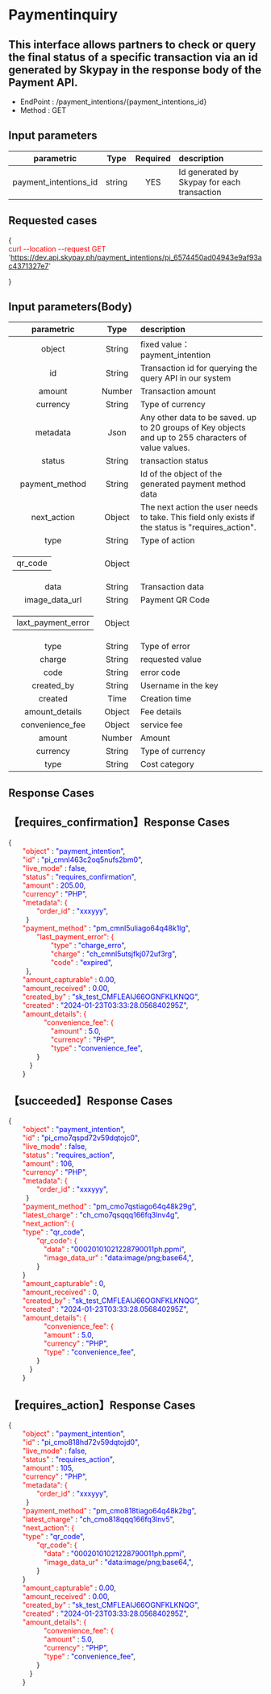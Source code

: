 # Paymentinquiry
## This interface allows partners to check or query the final status of a specific transaction via an id generated by Skypay in the response body of the Payment API.

 - EndPoint	: /payment_intentions/{payment_intentions_id}
 - Method	: GET

## Input parameters
|      parametric               | Type         |   Required       |  description|
|:-------------------------:|:-----------:|     :------:     |   :-----       | 
|payment_intentions_id |string|YES|Id generated by Skypay for each transaction|

## Requested cases

{<br>
    <font color  = red >curl --location --request GET 'https://dev.api.skypay.ph/payment_intentions/pi_6574450ad04943e9af93ac4371327e7' </font><br>

}

## Input parameters(Body)
|      parametric               | Type         |  description|
|:-------------------------:|:-----------:|     :------     |
|object     |   String  |fixed value：payment_intention|
|id     |   String  |Transaction id for querying the query API in our system|
|amount     |   Number  |Transaction amount|
|currency   |   String  | Type of currency|
|metadata   |   Json    |Any other data to be saved. up to 20 groups of Key objects and up to 255 characters of value values.|
|status     |   String  |transaction status|
|payment_method     |   String  |Id of the object of the generated payment method data|
|next_action     |   Object   |The next action the user needs to take. This field only exists if the status is "requires_action".|
|type     |   String  |Type of action|
|<table><tr><td>qr_code </td></tr></table>     |   Object  ||
|data   |   String |Transaction data|
|image_data_url   |   String |Payment QR Code|
| <table><tr><td>laxt_payment_error</td></tr></table>     |   Object  ||
|type    |   String  |Type of error|
|charge     |   String  |requested value|
|code     |   String  |error code|
|created_by     |   String  |Username in the key|
|created     |   Time  |Creation time|
|amount_details     |   Object  |Fee details|
|convenience_fee     |   Object  |service fee|
|amount     |   Number  |Amount|
|currency     |   String  |Type of currency|
|type     |   String  |Cost category|

## Response Cases

## 【requires_confirmation】Response Cases ##
{<br>
    <font color=red>&ensp;&ensp;&ensp;&ensp;"object"</font> : <font color=blue>"payment_intention"</font>,<br>
    <font color=red>&ensp;&ensp;&ensp;&ensp;"id"</font> : <font color=blue>"pi_cmnl463c2oq5nufs2bm0"</font>,<br>
    <font color=red>&ensp;&ensp;&ensp;&ensp;"live_mode"</font> : <font color=blue>false</font>,<br>
    <font color=red>&ensp;&ensp;&ensp;&ensp;"status"</font> : <font color=blue>"requires_confirmation"</font>,<br>
    <font color=red>&ensp;&ensp;&ensp;&ensp;"amount"</font> : <font color=blue>205.00</font>,<br>
    <font color=red>&ensp;&ensp;&ensp;&ensp;"currency"</font> : <font color=blue>"PHP"</font>,<br>
    <font color=red>&ensp;&ensp;&ensp;&ensp;"metadata": {</font><br>
    <font color=red>&ensp;&ensp;&ensp;&ensp;&ensp;&ensp;&ensp;&ensp;"order_id"</font> : <font color=blue>"xxxyyy"</font>,<br>
    &ensp;&ensp;&ensp;&ensp;&ensp;}<br>
    <font color=red>&ensp;&ensp;&ensp;&ensp;"payment_method"</font> : <font color=blue>"pm_cmnl5uliago64q48k1lg"</font>,<br>
    <font color=red>&ensp;&ensp;&ensp;&ensp;&ensp;&ensp;&ensp;&ensp;"last_payment_error": {</font><br>
    <font color=red>&ensp;&ensp;&ensp;&ensp;&ensp;&ensp;&ensp;&ensp;&ensp;&ensp;&ensp;&ensp;"type"</font> : <font color=blue>"charge_erro"</font>,<br>
    <font color=red>&ensp;&ensp;&ensp;&ensp;&ensp;&ensp;&ensp;&ensp;&ensp;&ensp;&ensp;&ensp;"charge"</font> : <font color=blue>"ch_cmnl5utsjfkj072uf3rg"</font>,<br>
    <font color=red>&ensp;&ensp;&ensp;&ensp;&ensp;&ensp;&ensp;&ensp;&ensp;&ensp;&ensp;&ensp;"code"</font> : <font color=blue>"expired"</font>,<br>
    &ensp;&ensp;&ensp;&ensp;&ensp;},<br>
    <font color=red>&ensp;&ensp;&ensp;&ensp;"amount_capturable"</font> : <font color=blue>0.00</font>,<br>
    <font color=red>&ensp;&ensp;&ensp;&ensp;"amount_received"</font> : <font color=blue>0.00</font>,<br>
    <font color=red>&ensp;&ensp;&ensp;&ensp;"created_by"</font> : <font color=blue>"sk_test_CMFLEAIJ66OGNFKLKNQG"</font>,<br>
    <font color=red>&ensp;&ensp;&ensp;&ensp;"created"</font> : <font color=blue>"2024-01-23T03:33:28.056840295Z"</font>,<br>
    <font color=red>&ensp;&ensp;&ensp;&ensp;"amount_details": {</font><br>
    <font color=red>&ensp;&ensp;&ensp;&ensp;&ensp;&ensp;&ensp;&ensp;&ensp;&ensp;"convenience_fee": {</font><br>
    <font color=red>&ensp;&ensp;&ensp;&ensp;&ensp;&ensp;&ensp;&ensp;&ensp;&ensp;&ensp;&ensp;"amount"</font> : <font color=blue> 5.0</font>,<br>
    <font color=red>&ensp;&ensp;&ensp;&ensp;&ensp;&ensp;&ensp;&ensp;&ensp;&ensp;&ensp;&ensp;"currency"</font> : <font color=blue>"PHP"</font>,<br>
    <font color=red>&ensp;&ensp;&ensp;&ensp;&ensp;&ensp;&ensp;&ensp;&ensp;&ensp;&ensp;&ensp;"type"</font> : <font color=blue>"convenience_fee"</font>,<br>
    &ensp;&ensp;&ensp;&ensp;&ensp;&ensp;&ensp;&ensp;}<br>
    &ensp;&ensp;&ensp;&ensp;&ensp;&ensp;}<br>
    &ensp;&ensp;&ensp;&ensp;}<br>

## 【succeeded】Response Cases
{<br>
    <font color=red>&ensp;&ensp;&ensp;&ensp;"object"</font> : <font color=blue>"payment_intention"</font>,<br>
    <font color=red>&ensp;&ensp;&ensp;&ensp;"id"</font> : <font color=blue>"pi_cmo7qspd72v59dqtojc0"</font>,<br>
    <font color=red>&ensp;&ensp;&ensp;&ensp;"live_mode"</font> : <font color=blue>false</font>,<br>
    <font color=red>&ensp;&ensp;&ensp;&ensp;"status"</font> : <font color=blue>"requires_action"</font>,<br>
    <font color=red>&ensp;&ensp;&ensp;&ensp;"amount"</font> : <font color=blue>106</font>,<br>
    <font color=red>&ensp;&ensp;&ensp;&ensp;"currency"</font> : <font color=blue>"PHP"</font>,<br>
    <font color=red>&ensp;&ensp;&ensp;&ensp;"metadata": {</font><br>
    <font color=red>&ensp;&ensp;&ensp;&ensp;&ensp;&ensp;&ensp;&ensp;"order_id"</font> : <font color=blue>"xxxyyy"</font>,<br>
    &ensp;&ensp;&ensp;&ensp;&ensp;}<br>
    <font color=red>&ensp;&ensp;&ensp;&ensp;"payment_method"</font> : <font color=blue>"pm_cmo7qstiago64q48k29g"</font>,<br>
    <font color=red>&ensp;&ensp;&ensp;&ensp;"latest_charge"</font> : <font color=blue>"ch_cmo7qsqqq166fq3lnv4g"</font>,<br>
    <font color=red>&ensp;&ensp;&ensp;&ensp;"next_action": {</font><br>
    <font color=red>&ensp;&ensp;&ensp;&ensp;"type"</font> : <font color=blue>"qr_code"</font>,<br>
    <font color=red>&ensp;&ensp;&ensp;&ensp;&ensp;&ensp;&ensp;&ensp;"qr_code": {</font><br>
    <font color=red>&ensp;&ensp;&ensp;&ensp;&ensp;&ensp;&ensp;&ensp;&ensp;&ensp;"data"</font> : <font color=blue>"00020101021228790011ph.ppmi"</font>,<br>
    <font color=red>&ensp;&ensp;&ensp;&ensp;&ensp;&ensp;&ensp;&ensp;&ensp;&ensp;"image_data_ur"</font> : <font color=blue>"data:image/png;base64,"</font>,<br>
    &ensp;&ensp;&ensp;&ensp;&ensp;&ensp;&ensp;&ensp;}<br>
    &ensp;&ensp;&ensp;&ensp;}<br>
    <font color=red>&ensp;&ensp;&ensp;&ensp;"amount_capturable"</font> : <font color=blue>0</font>,<br>
    <font color=red>&ensp;&ensp;&ensp;&ensp;"amount_received"</font> : <font color=blue>0</font>,<br>
    <font color=red>&ensp;&ensp;&ensp;&ensp;"created_by"</font> : <font color=blue>"sk_test_CMFLEAIJ66OGNFKLKNQG"</font>,<br>
    <font color=red>&ensp;&ensp;&ensp;&ensp;"created"</font> : <font color=blue>"2024-01-23T03:33:28.056840295Z"</font>,<br>
    <font color=red>&ensp;&ensp;&ensp;&ensp;"amount_details": {</font><br>
    <font color=red>&ensp;&ensp;&ensp;&ensp;&ensp;&ensp;&ensp;&ensp;&ensp;&ensp;"convenience_fee": {</font><br>
    <font color=red>&ensp;&ensp;&ensp;&ensp;&ensp;&ensp;&ensp;&ensp;&ensp;&ensp;"amount"</font> : <font color=blue> 5.0</font>,<br>
    <font color=red>&ensp;&ensp;&ensp;&ensp;&ensp;&ensp;&ensp;&ensp;&ensp;&ensp;"currency"</font> : <font color=blue>"PHP"</font>,<br>
    <font color=red>&ensp;&ensp;&ensp;&ensp;&ensp;&ensp;&ensp;&ensp;&ensp;&ensp;"type"</font> : <font color=blue>"convenience_fee"</font>,<br>
    &ensp;&ensp;&ensp;&ensp;&ensp;&ensp;&ensp;&ensp;}<br>
    &ensp;&ensp;&ensp;&ensp;&ensp;&ensp;}<br>
    &ensp;&ensp;&ensp;&ensp;}<br>




## 【requires_action】Response Cases
{<br>
    <font color=red>&ensp;&ensp;&ensp;&ensp;"object"</font> : <font color=blue>"payment_intention"</font>,<br>
    <font color=red>&ensp;&ensp;&ensp;&ensp;"id"</font> : <font color=blue>"pi_cmo818hd72v59dqtojd0"</font>,<br>
    <font color=red>&ensp;&ensp;&ensp;&ensp;"live_mode"</font> : <font color=blue>false</font>,<br>
    <font color=red>&ensp;&ensp;&ensp;&ensp;"status"</font> : <font color=blue>"requires_action"</font>,<br>
    <font color=red>&ensp;&ensp;&ensp;&ensp;"amount"</font> : <font color=blue>105</font>,<br>
    <font color=red>&ensp;&ensp;&ensp;&ensp;"currency"</font> : <font color=blue>"PHP"</font>,<br>
    <font color=red>&ensp;&ensp;&ensp;&ensp;"metadata": {</font><br>
    <font color=red>&ensp;&ensp;&ensp;&ensp;&ensp;&ensp;&ensp;&ensp;"order_id"</font> : <font color=blue>"xxxyyy"</font>,<br>
    &ensp;&ensp;&ensp;&ensp;&ensp;}<br>
    <font color=red>&ensp;&ensp;&ensp;&ensp;"payment_method"</font> : <font color=blue>"pm_cmo818tiago64q48k2bg"</font>,<br>
    <font color=red>&ensp;&ensp;&ensp;&ensp;"latest_charge"</font> : <font color=blue>"ch_cmo818qqq166fq3lnv5"</font>,<br>
    <font color=red>&ensp;&ensp;&ensp;&ensp;"next_action": {</font><br>
    <font color=red>&ensp;&ensp;&ensp;&ensp;"type"</font> : <font color=blue>"qr_code"</font>,<br>
    <font color=red>&ensp;&ensp;&ensp;&ensp;&ensp;&ensp;&ensp;&ensp;"qr_code": {</font><br>
    <font color=red>&ensp;&ensp;&ensp;&ensp;&ensp;&ensp;&ensp;&ensp;&ensp;&ensp;"data"</font> : <font color=blue>"00020101021228790011ph.ppmi"</font>,<br>
    <font color=red>&ensp;&ensp;&ensp;&ensp;&ensp;&ensp;&ensp;&ensp;&ensp;&ensp;"image_data_ur"</font> : <font color=blue>"data:image/png;base64,"</font>,<br>
    &ensp;&ensp;&ensp;&ensp;&ensp;&ensp;&ensp;&ensp;}<br>
    &ensp;&ensp;&ensp;&ensp;}<br>
    <font color=red>&ensp;&ensp;&ensp;&ensp;"amount_capturable"</font> : <font color=blue>0.00</font>,<br>
    <font color=red>&ensp;&ensp;&ensp;&ensp;"amount_received"</font> : <font color=blue>0.00</font>,<br>
    <font color=red>&ensp;&ensp;&ensp;&ensp;"created_by"</font> : <font color=blue>"sk_test_CMFLEAIJ66OGNFKLKNQG"</font>,<br>
    <font color=red>&ensp;&ensp;&ensp;&ensp;"created"</font> : <font color=blue>"2024-01-23T03:33:28.056840295Z"</font>,<br>
    <font color=red>&ensp;&ensp;&ensp;&ensp;"amount_details": {</font><br>
    <font color=red>&ensp;&ensp;&ensp;&ensp;&ensp;&ensp;&ensp;&ensp;&ensp;&ensp;"convenience_fee": {</font><br>
    <font color=red>&ensp;&ensp;&ensp;&ensp;&ensp;&ensp;&ensp;&ensp;&ensp;&ensp;"amount"</font> : <font color=blue> 5.0</font>,<br>
    <font color=red>&ensp;&ensp;&ensp;&ensp;&ensp;&ensp;&ensp;&ensp;&ensp;&ensp;"currency"</font> : <font color=blue>"PHP"</font>,<br>
    <font color=red>&ensp;&ensp;&ensp;&ensp;&ensp;&ensp;&ensp;&ensp;&ensp;&ensp;"type"</font> : <font color=blue>"convenience_fee"</font>,<br>
    &ensp;&ensp;&ensp;&ensp;&ensp;&ensp;&ensp;&ensp;}<br>
    &ensp;&ensp;&ensp;&ensp;&ensp;&ensp;}<br>
    &ensp;&ensp;&ensp;&ensp;}<br>